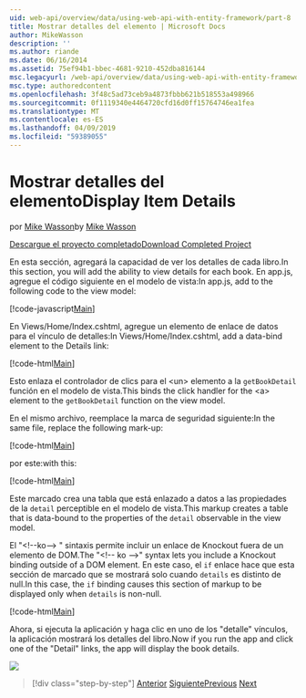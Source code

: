 ```yaml
---
uid: web-api/overview/data/using-web-api-with-entity-framework/part-8
title: Mostrar detalles del elemento | Microsoft Docs
author: MikeWasson
description: ''
ms.author: riande
ms.date: 06/16/2014
ms.assetid: 75ef94b1-bbec-4681-9210-452dba816144
msc.legacyurl: /web-api/overview/data/using-web-api-with-entity-framework/part-8
msc.type: authoredcontent
ms.openlocfilehash: 3f48c5ad73ceb9a4873fbbb621b518553a498966
ms.sourcegitcommit: 0f1119340e4464720cfd16d0ff15764746ea1fea
ms.translationtype: MT
ms.contentlocale: es-ES
ms.lasthandoff: 04/09/2019
ms.locfileid: "59389055"
---
```

# <a name="display-item-details"></a><span data-ttu-id="6e6f6-102">Mostrar detalles del elemento</span><span class="sxs-lookup"><span data-stu-id="6e6f6-102">Display Item Details</span></span>

<span data-ttu-id="6e6f6-103">por [Mike Wasson](https://github.com/MikeWasson)</span><span class="sxs-lookup"><span data-stu-id="6e6f6-103">by [Mike Wasson](https://github.com/MikeWasson)</span></span>

[<span data-ttu-id="6e6f6-104">Descargue el proyecto completado</span><span class="sxs-lookup"><span data-stu-id="6e6f6-104">Download Completed Project</span></span>](https://github.com/MikeWasson/BookService)

<span data-ttu-id="6e6f6-105">En esta sección, agregará la capacidad de ver los detalles de cada libro.</span><span class="sxs-lookup"><span data-stu-id="6e6f6-105">In this section, you will add the ability to view details for each book.</span></span> <span data-ttu-id="6e6f6-106">En app.js, agregue el código siguiente en el modelo de vista:</span><span class="sxs-lookup"><span data-stu-id="6e6f6-106">In app.js, add to the following code to the view model:</span></span>

[!code-javascript[Main](part-8/samples/sample1.js)]

<span data-ttu-id="6e6f6-107">En Views/Home/Index.cshtml, agregue un elemento de enlace de datos para el vínculo de detalles:</span><span class="sxs-lookup"><span data-stu-id="6e6f6-107">In Views/Home/Index.cshtml, add a data-bind element to the Details link:</span></span>

[!code-html[Main](part-8/samples/sample2.html?highlight=5)]

<span data-ttu-id="6e6f6-108">Esto enlaza el controlador de clics para el &lt;un&gt; elemento a la `getBookDetail` función en el modelo de vista.</span><span class="sxs-lookup"><span data-stu-id="6e6f6-108">This binds the click handler for the &lt;a&gt; element to the `getBookDetail` function on the view model.</span></span>

<span data-ttu-id="6e6f6-109">En el mismo archivo, reemplace la marca de seguridad siguiente:</span><span class="sxs-lookup"><span data-stu-id="6e6f6-109">In the same file, replace the following mark-up:</span></span>

[!code-html[Main](part-8/samples/sample3.html)]

<span data-ttu-id="6e6f6-110">por este:</span><span class="sxs-lookup"><span data-stu-id="6e6f6-110">with this:</span></span>

[!code-html[Main](part-8/samples/sample4.html)]

<span data-ttu-id="6e6f6-111">Este marcado crea una tabla que está enlazado a datos a las propiedades de la `detail` perceptible en el modelo de vista.</span><span class="sxs-lookup"><span data-stu-id="6e6f6-111">This markup creates a table that is data-bound to the properties of the `detail` observable in the view model.</span></span>

<span data-ttu-id="6e6f6-112">El "&lt;!--ko--&gt; &quot; sintaxis permite incluir un enlace de Knockout fuera de un elemento de DOM.</span><span class="sxs-lookup"><span data-stu-id="6e6f6-112">The "&lt;!-- ko --&gt;&quot; syntax lets you include a Knockout binding outside of a DOM element.</span></span> <span data-ttu-id="6e6f6-113">En este caso, el `if` enlace hace que esta sección de marcado que se mostrará solo cuando `details` es distinto de null.</span><span class="sxs-lookup"><span data-stu-id="6e6f6-113">In this case, the `if` binding causes this section of markup to be displayed only when `details` is non-null.</span></span>

[!code-html[Main](part-8/samples/sample5.html)]

<span data-ttu-id="6e6f6-114">Ahora, si ejecuta la aplicación y haga clic en uno de los &quot;detalle&quot; vínculos, la aplicación mostrará los detalles del libro.</span><span class="sxs-lookup"><span data-stu-id="6e6f6-114">Now if you run the app and click one of the &quot;Detail&quot; links, the app will display the book details.</span></span>

[![](part-8/_static/image2.png)](part-8/_static/image1.png)

> [!div class="step-by-step"]
> <span data-ttu-id="6e6f6-115">[Anterior](part-7.md)
> [Siguiente](part-9.md)</span><span class="sxs-lookup"><span data-stu-id="6e6f6-115">[Previous](part-7.md)
[Next](part-9.md)</span></span>
